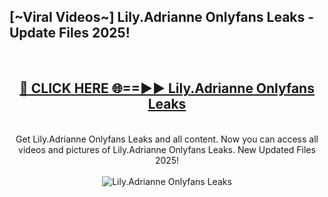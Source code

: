 <h2>[~Viral Videos~] Lily.Adrianne Onlyfans Leaks - Update Files 2025!</h2>
<br>
<div align="center">
<h2><a href="https://betterlinks.top/A2PfLJ" rel="nofollow">🔴 CLICK HERE 🌐==►► Lily.Adrianne Onlyfans Leaks</a></h2>
<br>
Get Lily.Adrianne Onlyfans Leaks and all content. Now you can access all videos and pictures of Lily.Adrianne Onlyfans Leaks. New Updated Files 2025!
<br>
<br>
<a href="https://betterlinks.top/A2PfLJ" rel="nofollow" data-target="animated-image.originalLink"><img src="https://i.ibb.co.com/WyWwxjT/player-gif2.gif" alt="Lily.Adrianne Onlyfans Leaks" style="max-width: 100%; display: inline-block;" data-target="animated-image.originalImage"></a>
</div>
<br>

